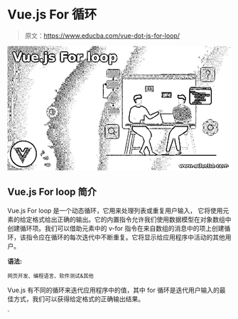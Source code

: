 # Vue.js For 循环

> 原文：<https://www.educba.com/vue-dot-js-for-loop/>

![Vue.js For loop](img/c2fb3811883f24bcc87e50270956d2a0.png)



## Vue.js For loop 简介

Vue.js For loop 是一个动态循环，它用来处理列表或重复用户输入， 它将使用元素的给定格式给出正确的输出。它的内置指令允许我们使用数据模型在对象数组中创建循环项。我们可以借助元素中的 v-for 指令在来自数组的消息中的项上创建循环，该指令应在循环的每次迭代中不断重复。它将显示给应用程序中活动的其他用户。

**语法:**

<small>网页开发、编程语言、软件测试&其他</small>

Vue.js 有不同的循环来迭代应用程序中的值，其中 for 循环是迭代用户输入的最佳方式，我们可以获得给定格式的正确输出结果。

`<html>
<body>
<template id=”first”>
----some html codes---
</templates>
<script src=https://cdnjs.cloudfare.com/ajax/libs/vue/2.1.8/vue.js>
</script>
<script>
Vue.component(‘first’,{
----vue components attributes and its values----
----default methods which has been called for iterating the array elements—
for(initialisation;condition checking;increment/decrement)
{
---Retrieving and storing the values----
}
}
},
</script></body></html>`

上面的代码是使用循环(for)迭代和遍历应用程序中的数组元素的基本语法。

### Vue.js 中 For 循环是如何工作的？

*   Vue.js for 循环使用 v-for 默认预定义指令工作，该指令允许我们构造循环，数组或对象中的项目通过该循环。v-for 指令用作密钥；我们将设置唯一的标识键；它不允许重复键；我们将确保在 vue 组件工作时使用按键的属性，以满足用户的期望。如果假设我们不使用任何键，Vue 将尝试使它作为 DOM 元素尽可能地更有效——对于元素，它可能会出现无序或其他不可预测的行为。如果我们有唯一数量的键，它们对每个元素都有自己的引用，那么对于 DOM 元素将如何被精确地操作，这可能比预测的要好。
*   在大多数情况下，v-for 指令用于构造数组或对象上的循环；它可以用合适的例子来定义，当我们需要迭代循环的次数有限时。我们还使用计算的属性选项和过滤方法，在模板中迭代元素之前过滤来自的数据。除了使用数组上的循环和访问每个元素来保持每个项目的元素索引的轨迹之外。
*   一般来说，我们使用 v-for 指令对产品和索引进行分页，显示列表的索引和产品排名等。通过使用键-值对，我们还迭代数组元素索引；我们还必须将另一个值添加到循环结构中；如果我们使用单个参数，循环迭代所有的项，假设我们使用第二个参数，它需要元素项和键，如果我们使用第三个参数，我们必须使用索引作为 v-for 循环的宝贵的东西。

### Vue.js For loop 示例

以下是 Vue.js For loop 的示例:

#### 示例#1

**代码:**

`<html>
<head>
<title>Example</title>
<script type = "text/javascript" src = "js/vue.js"></script>
<script src="//unpkg.com/vue"></script>
<script type="text/javascript" src="//unpkg.com/vue-form-generator@2.0.0"></script>
<link rel="stylesheet" type="text/css" href="//unpkg.com/vue-form-generator@2.0.0/dist/vfg.css">
<link rel="stylesheet" type="text/css" href="style.css">
<script type="text/javascript" src="//rawgit.com/fergaldoyle/vue-form/master/dist/vue-form.min.js"></script>
<link rel="stylesheet" type="text/css" href="//maxcdn.bootstrapcdn.com/bootstrap/4.0.0-alpha.6/css/bootstrap.min.css">
</head>
<body>
<ul id="first" class="example">
<li v-for="output in sample">
{{ output }}
</li>
</ul>
<script type = "text/javascript">
new Vue({
el: '#first',
data: {
sample: {
booktitle: 'Welcome To My Domain',
bookauthor: 'Sivaraman',
bookpublisheddate: '2020-09-06'
}
}
})
</script>
</body>
</html>`

**输出:**

![Vue.js For loop 1](img/af1755eb404bd68fad7bde567daec1f8.png)



#### 实施例 2

**代码:**

`<html>
<head>
<title>Example</title>
<script type = "text/javascript" src = "js/vue.js"></script>
<script src="//unpkg.com/vue"></script>
<script type="text/javascript" src="//unpkg.com/vue-form-generator@2.0.0"></script>
<link rel="stylesheet" type="text/css" href="//unpkg.com/vue-form-generator@2.0.0/dist/vfg.css">
<link rel="stylesheet" type="text/css" href="style.css">
<script type="text/javascript" src="//rawgit.com/fergaldoyle/vue-form/master/dist/vue-form.min.js"></script>
<link rel="stylesheet" type="text/css" href="//maxcdn.bootstrapcdn.com/bootstrap/4.0.0-alpha.6/css/bootstrap.min.css">
</head>
<body>
<my-component v-for="input in inputs" :key="input.id"></my-component>
<my-component
v-for="(input, index) in inputs"
v-bind:item="input"
v-bind:index="index"
v-bind:key="input.id"
></my-component>
<div id="first">
<form v-on:submit.prevent="Add">
<label for="Newname">Add Element</label>
<input
v-model="text"
id="Newname"
placeholder="demo"
>
<button>Add Element</button>
</form>
<ul>
<li
is="example"
v-for="(input, index) in second"
v-bind:key="input.id"
v-bind:title="input.title"
v-on:remove="second.splice(index, 1)"
></li>
</ul>
</div>
<script type = "text/javascript">
Vue.component('example', {
template: '\
<li>\
{{ title }}\
<button v-on:click="$emit(\'remove\')">Remove Element</button>\
</li>\
',
props: ['title'] })
new Vue({
el: '#first',
data: {
text: '',
second: [
{
id: 1,
title: 'Welcome To My Domain',
},
{
id: 2,
title: 'Welcome User',
},
{
id: 3,
title: 'Have a Nice day'
}
],
nextElement: 4
},
methods: {
Add: function () {
this.second.push({
id: this.nextElement++,
title: this.text
})
this.text = ''
}
}
})
</script>
</body>
</html>`

**输出:**

**![Add Element](img/b5be737a2d4fc7e0a79a8435e4cac0d0.png)

** 

#### 实施例 3

**代码:**

`<html>
<head>
<title>Example</title>
<script type = "text/javascript" src = "js/vue.js"></script>
<script src="//unpkg.com/vue"></script>
<script type="text/javascript" src="//unpkg.com/vue-form-generator@2.0.0"></script>
<link rel="stylesheet" type="text/css" href="//unpkg.com/vue-form-generator@2.0.0/dist/vfg.css">
<link rel="stylesheet" type="text/css" href="style.css">
<script type="text/javascript" src="//rawgit.com/fergaldoyle/vue-form/master/dist/vue-form.min.js"></script>
<link rel="stylesheet" type="text/css" href="//maxcdn.bootstrapcdn.com/bootstrap/4.0.0-alpha.6/css/bootstrap.min.css">
</head>
<body>
<div id="first">
<ul>
<li v-for="list in lists(grocerylists)" :key="list.name">
{{ list.name }} - {{ list.id }}
</li>
</ul>
</div>
<script>
new Vue({
el: '#first',
data() {
return {
grocerylists: [
{name: 'dal', id: '15'},
{name: 'rice', id: '23'}
] }
},
methods:{
lists: function(second) {
return second.filter(function(list) {
return list.id > 13;
})
}
}
})
</script>
</body>
</html>`

**输出:**

![Vue.js For loop 3](img/29762a26a07e1b3b94d0072d0111e857.png)



### 结论

我们可以使用许多循环来迭代数组或内存设备中的输入数据。在这些 v-for 循环中，动态循环使用每个组件的 Vue 实例来访问 html 元素和属性。

### 推荐文章

这是 Vue.js For loop 的指南。这里我们讨论一下入门，Vue.js 中 for loop 是如何工作的？和示例。你也可以看看下面的文章来了解更多-

1.  [JavaScript 鼠标按下](https://www.educba.com/javascript-mousedown/)
2.  [JavaScript exec()](https://www.educba.com/javascript-exec/)
3.  [JavaScript 名称空间](https://www.educba.com/javascript-namespace/)
4.  [JavaScript JSON](https://www.educba.com/javascript-json/)





